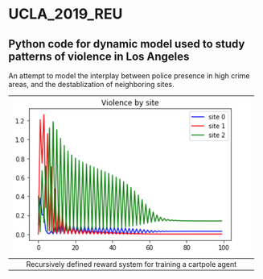 # UCLA_2019_REU
## Python code for dynamic model used to study patterns of violence in Los Angeles

An attempt to model the interplay between police presence in high crime areas, and the destablization of neighboring sites.

|![](dynamic_model/violence.png)|
|:--:| 
| Recursively defined reward system for training a cartpole agent |
